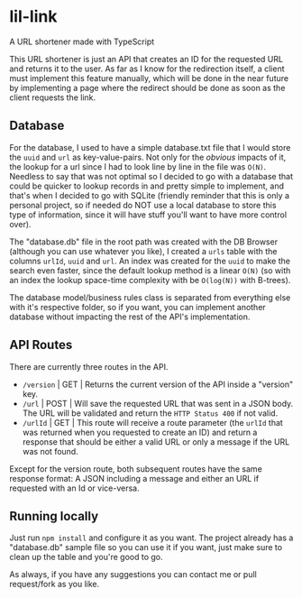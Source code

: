 # lil-link
A URL shortener made with TypeScript

This URL shortener is just an API that creates an ID for the requested URL and returns it to the user. As far as I know for the redirection itself, 
a client must implement this feature manually, which will be done in the near future by implementing a page where the redirect should be done as soon as the client requests the link.

## Database

For the database, I used to have a simple database.txt file that I would store the `uuid` and `url` as key-value-pairs. Not only for the _obvious_ impacts of it, the lookup for a url
since I had to look line by line in the file was `O(N)`. Needless to say that was not optimal so I decided to go with a database that could be quicker to lookup records in and pretty simple to implement, and that's when I decided to go with SQLite (friendly reminder that this is only a personal project, so if needed do NOT use a local database to store this type of information, since it will have stuff you'll want to have more control over).

The "database.db" file in the root path was created with the DB Browser (although you can use whatever you like), I created a `urls` table with the columns `urlId`, `uuid` and `url`. An index was created for the `uuid` to make the search even faster, since the default lookup method is a linear `O(N)` (so with an index the lookup space-time complexity with be `O(log(N))` with B-trees).

The database model/business rules class is separated from everything else with it's respective folder, so if you want, you can implement another database without impacting the rest of the API's implementation.

## API Routes

There are currently three routes in the API. 
- `/version` | GET | Returns the current version of the API inside a "version" key. 
- `/url` | POST | Will save the requested URL that was sent in a JSON body. The URL will be validated and return the `HTTP Status 400` if not valid.
- `/urlId` | GET | This route will receive a route parameter (the `urlId` that was returned when you requested to create an ID) and return a response that should be either a valid URL or only a message if the URL was not found.

Except for the version route, both subsequent routes have the same response format: A JSON including a message and either an URL if requested with an Id or vice-versa.

## Running locally

Just run `npm install` and configure it as you want. The project already has a "database.db" sample file so you can use it if you want, just make sure to clean up the table and you're good to go.

As always, if you have any suggestions you can contact me or pull request/fork as you like.
